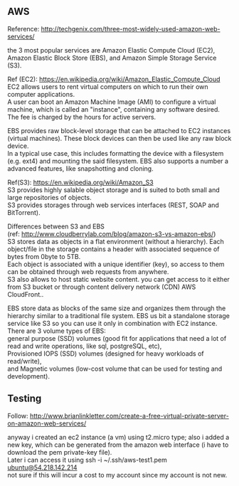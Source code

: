 AWS
-------------------

Reference: http://techgenix.com/three-most-widely-used-amazon-web-services/

the 3 most popular services are Amazon Elastic Compute Cloud (EC2), Amazon Elastic Block Store (EBS), and Amazon Simple Storage Service (S3).

Ref (EC2): https://en.wikipedia.org/wiki/Amazon_Elastic_Compute_Cloud  
EC2 allows users to rent virtual computers on which to run their own computer applications.  
A user can boot an Amazon Machine Image (AMI) to configure a virtual machine, which is called an "instance", containing any software desired.
The fee is charged by the hours for active servers.

EBS provides raw block-level storage that can be attached to EC2 instances (virtual machines).
These block devices can then be used like any raw block device.  
In a typical use case, this includes formatting the device with a filesystem (e.g. ext4) and mounting the said filesystem.
EBS also supports a number a advanced features, like snapshotting and cloning.

Ref(S3): https://en.wikipedia.org/wiki/Amazon_S3  
S3 provides highly salable object storage and is suited to both small and large repositories of objects.  
S3 provides storages through web services interfaces (REST, SOAP and BitTorrent).

Differences between S3 and EBS   
(ref: http://www.cloudberrylab.com/blog/amazon-s3-vs-amazon-ebs/)  
S3 stores data as objects in a flat environment (without a hierarchy).
Each object/file in the storage contains a header with associated sequence of bytes from 0byte to 5TB.  
Each object is associated with a unique identifier (key), so access to them can be obtained through web requests from anywhere.  
S3 also allows to host static website content. you can get access to it either from S3 bucket or through content delivery network (CDN) AWS CloudFront..

EBS store data as blocks of the same size and organizes them through the hierarchy similar to a traditional file system.
EBS us bit a standalone storage service like S3 so you can use it only in combination with EC2 instance.  
There are 3 volume types of EBS:   
general purpose (SSD) volumes (good fit for applications that need a lot of read and write operations, like sql, postgreSQL, etc),   
Provisioned IOPS (SSD) volumes (designed for heavy workloads of read/write),   
and Magnetic volumes (low-cost volume that can be used for testing and development).


Testing
----------------

Follow: http://www.brianlinkletter.com/create-a-free-virtual-private-server-on-amazon-web-services/

anyway i created an ec2 instance (a vm) using t2.micro type;
also i added a new key, which can be generated from the amazon web interface (i have to download the pem private-key file).  
Later i can access it using ssh -i ~/.ssh/aws-test1.pem  ubuntu@54.218.142.214  
not sure if this will incur a cost to my account since my account is not new.
